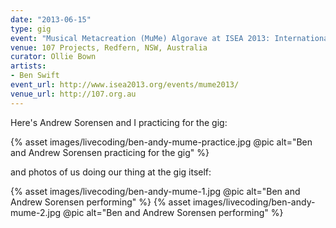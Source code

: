 ```yaml
---
date: "2013-06-15"
type: gig
event: "Musical Metacreation (MuMe) Algorave at ISEA 2013: International Symposium on Electronic Art"
venue: 107 Projects, Redfern, NSW, Australia
curator: Ollie Bown
artists:
- Ben Swift
event_url: http://www.isea2013.org/events/mume2013/
venue_url: http://107.org.au
---
```


Here's Andrew Sorensen and I practicing for the gig:

{% asset images/livecoding/ben-andy-mume-practice.jpg @pic alt="Ben and Andrew Sorensen practicing for the gig" %}

and photos of us doing our thing at the gig itself:

{% asset images/livecoding/ben-andy-mume-1.jpg @pic alt="Ben and Andrew Sorensen performing" %}
{% asset images/livecoding/ben-andy-mume-2.jpg @pic alt="Ben and Andrew Sorensen performing" %}
